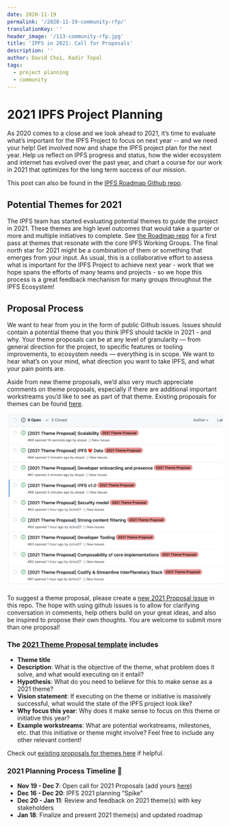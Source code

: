 ```yaml
---
date: 2020-11-19
permalink: '/2020-11-19-community-rfp/'
translationKey: ''
header_image: '/113-community-rfp.jpg'
title: 'IPFS in 2021: Call for Proposals'
description: ''
author: David Choi, Kadir Topal
tags:
  - project planning
  - community
---
```


# 2021 IPFS Project Planning

As 2020 comes to a close and we look ahead to 2021, it’s time to evaluate what’s important for the IPFS Project to focus on next year -- and we need your help! Get involved now and shape the IPFS project plan for the next year. Help us reflect on IPFS progress and status, how the wider ecosystem and internet has evolved over the past year, and chart a course for our work in 2021 that optimizes for the long term success of our mission.

This post can also be found in the [IPFS Roadmap Github repo](https://github.com/ipfs/roadmap/blob/master/2021-IPFS-Project-Planning.md).

## Potential Themes for 2021

The IPFS team has started evaluating potential themes to guide the project in 2021. These themes are high level outcomes that would take a quarter or more and multiple initiatives to complete. See [the Roadmap repo](https://github.com/ipfs/roadmap/issues?q=is%3Aissue+is%3Aopen+label%3A%222021+Theme+Proposal%22) for a first pass at themes that resonate with the core IPFS Working Groups. The final north star for 2021 might be a combination of them or something that emerges from your input. As usual, this is a collaborative effort to assess what is important for the IPFS Project to achieve next year - work that we hope spans the efforts of many teams and projects - so we hope this process is a great feedback mechanism for many groups throughout the IPFS Ecosystem!

## Proposal Process

We want to hear from you in the form of public Github issues. Issues should contain a potential theme that you think IPFS should tackle in 2021 - and why. Your theme proposals can be at any level of granularity — from general direction for the project, to specific features or tooling improvements, to ecosystem needs — everything is in scope. We want to hear what’s on your mind, what direction you want to take IPFS, and what your pain points are.

Aside from new theme proposals, we’d also very much appreciate comments on theme proposals, especially if there are additional important workstreams you’d like to see as part of that theme. Existing proposals for themes can be found [here](https://github.com/ipfs/roadmap/issues?q=is%3Aissue+is%3Aopen+label%3A%222021+Theme+Proposal%22).

[![Proposals Screenshot](../assets/screenshot.png)](https://github.com/ipfs/roadmap/issues?q=is%3Aissue+is%3Aopen+label%3A%222021+Theme+Proposal%22)

To suggest a theme proposal, please create a [new 2021 Proposal issue](https://github.com/ipfs/roadmap/issues/new/choose) in this repo. The hope with using github issues is to allow for clarifying conversation in comments, help others build on your great ideas, and also be inspired to propose their own thoughts. You are welcome to submit more than one proposal!

### The [2021 Theme Proposal template](https://github.com/ipfs/roadmap/issues/new/choose) includes

- **Theme title**
- **Description**: What is the objective of the theme, what problem does it solve, and what would executing on it entail?
- **Hypothesis**: What do you need to believe for this to make sense as a 2021 theme?
- **Vision statement**: If executing on the theme or initiative is massively successful, what would the state of the IPFS project look like?
- **Why focus this year**: Why does it make sense to focus on this theme or initiative this year?
- **Example workstreams**: What are potential workstreams, milestones, etc. that this initiative or theme might involve?
  Feel free to include any other relevant content!

Check out [existing proposals for themes here](https://github.com/ipfs/roadmap/issues?q=is%3Aissue+is%3Aopen+label%3A%222021+Theme+Proposal%22) if helpful.

### 2021 Planning Process Timeline 📆

- **Nov 19 - Dec 7**: Open call for 2021 Proposals (add yours [here](https://github.com/ipfs/roadmap/issues/new/choose))
- **Dec 16 - Dec 20**: IPFS 2021 planning “Spike”
- **Dec 20 - Jan 11**: Review and feedback on 2021 theme(s) with key stakeholders
- **Jan 18**: Finalize and present 2021 theme(s) and updated roadmap
